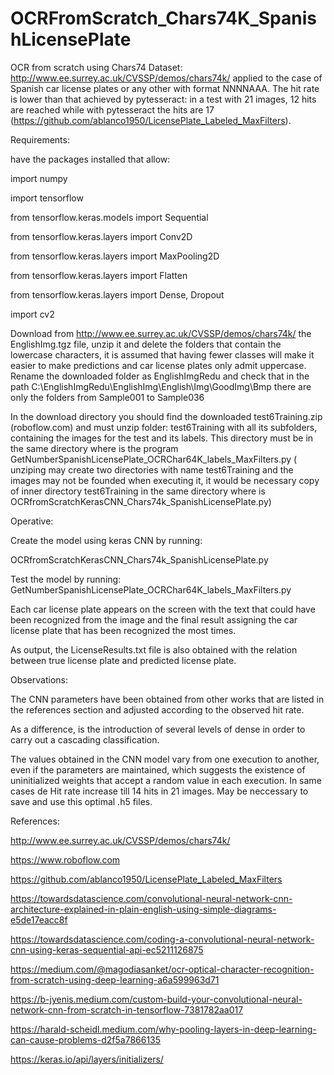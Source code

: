 # OCRFromScratch_Chars74K_SpanishLicensePlate
OCR from scratch using Chars74 Dataset: http://www.ee.surrey.ac.uk/CVSSP/demos/chars74k/ applied to the case of Spanish car license plates   or any other with format NNNNAAA. The hit rate is lower than that achieved by pytesseract: in a test with 21 images, 12 hits are reached  while with pytesseract the hits are 17 (https://github.com/ablanco1950/LicensePlate_Labeled_MaxFilters).

Requirements:

have the packages installed that allow:

import numpy

import tensorflow

from tensorflow.keras.models import Sequential

from tensorflow.keras.layers import Conv2D

from tensorflow.keras.layers import MaxPooling2D

from tensorflow.keras.layers import Flatten

from tensorflow.keras.layers import Dense, Dropout

import cv2

Download from http://www.ee.surrey.ac.uk/CVSSP/demos/chars74k/ the EnglishImg.tgz file, unzip it and delete the folders that contain the lowercase characters, it is assumed that having fewer classes will make it easier to make predictions and car license plates only admit uppercase.
Rename the downloaded folder as EnglishImgRedu and check that in the path C:\EnglishImgRedu\EnglishImg\English\Img\GoodImg\Bmp there are only the folders from Sample001 to Sample036

In the download directory you should find the downloaded test6Training.zip (roboflow.com) and must unzip folder: test6Training with all its subfolders, containing the images for the test and its labels. This directory must be in the same directory where is the program GetNumberSpanishLicensePlate_OCRChar64K_labels_MaxFilters.py ( unziping may create two directories with name test6Training and the images may not be founded when executing it, it would be necessary copy of inner directory test6Training in the same directory where is OCRfromScratchKerasCNN_Chars74k_SpanishLicensePlate.py)

Operative:

Create the model using keras CNN by running:

OCRfromScratchKerasCNN_Chars74k_SpanishLicensePlate.py

Test the model by running:
GetNumberSpanishLicensePlate_OCRChar64K_labels_MaxFilters.py

Each car license plate appears on the screen with the text that could have been recognized from the image and the final result assigning the car license plate that has been recognized the most times.

As output, the LicenseResults.txt file is also obtained with the relation between true license plate and predicted license plate.

Observations:

The CNN parameters have been obtained from other works that are listed in the references section and adjusted according to the observed hit rate.

As a difference, is the introduction of several levels of dense in order to carry out a cascading classification.

The values obtained in the CNN model vary from one execution to another, even if the parameters are maintained, which suggests the existence of uninitialized weights that accept a random value in each execution. In same cases de Hit rate increase till 14 hits in 21 images. May be neccessary to save and use this optimal .h5 files.

References:

 http://www.ee.surrey.ac.uk/CVSSP/demos/chars74k/ 
 
 https://www.roboflow.com
 
 https://github.com/ablanco1950/LicensePlate_Labeled_MaxFilters
 
 https://towardsdatascience.com/convolutional-neural-network-cnn-architecture-explained-in-plain-english-using-simple-diagrams-e5de17eacc8f
 
 https://towardsdatascience.com/coding-a-convolutional-neural-network-cnn-using-keras-sequential-api-ec5211126875
 
 https://medium.com/@magodiasanket/ocr-optical-character-recognition-from-scratch-using-deep-learning-a6a599963d71
 
 https://b-jyenis.medium.com/custom-build-your-convolutional-neural-network-cnn-from-scratch-in-tensorflow-7381782aa017
 
 https://harald-scheidl.medium.com/why-pooling-layers-in-deep-learning-can-cause-problems-d2f5a7866135
 
 https://keras.io/api/layers/initializers/
